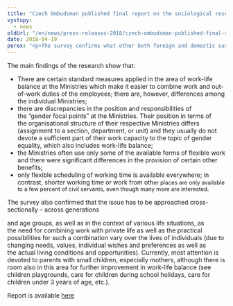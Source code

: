 ```yaml
---
title: "Czech Ombudsman published final report on the sociological research named Work-Life Balance On Czech Ministries"
vystupy:
  - news
oldUrl: "/en/news/press-releases-2018/czech-ombudsman-published-final-report-on-the-sociological-research-named-work-life-balance-on-czech/"
date: 2018-04-19
perex: "<p>The survey confirms what other both foreign and domestic surveys already showed &ndash; that satisfied employees are more effective workers and more loyal to their employers. There is apparently a relation not only between worker satisfaction and flexible work and benefits supporting work-life balance, but also between economic development and the growth of the organisation.</p>"
---
```


<!-- imported from the old website -->

<p>The main findings of the research show that:</p><ul><li>There are certain standard measures applied in the area of work-life balance at the Ministries which make it easier to combine work and out-of-work duties of the employees; there are, however, differences among the individual Ministries;</li><li>there are discrepancies in the position and responsibilities of the “gender focal points” at the Ministries. Their position in terms of the organisational structure of their respective Ministries differs (assignment to a section, department, or unit) and they usually do not devote a sufficient part of their work capacity to the topic of gender equality, which also includes work-life balance;</li><li>the Ministries often use only some of the available forms of flexible work and there were significant differences in the provision of certain other benefits;</li><li>only flexible scheduling of working time is available everywhere; in contrast, shorter working time or work from oth<span style="background-color: initial; font-size: 12.8px;">er places are only available to a few percent of civil servants, even though many more are interested.</span></li></ul> <p>The survey also confirmed that the issue has to be approached cross-sectionally – across generations</p><p> and age groups, as well as in the context of various life situations, as the need for combining work with private life as well as the practical possibilities for such a combination vary over the lives of individuals (due to changing needs, values, individual wishes and preferences as well as the actual living conditions and opportunities). Currently, most attention is devoted to parents with small children, especially mothers, although there is room also in this area for further improvement in work-life balance (see children playgrounds, care for children during school holidays, care for children under 3 years of age, etc.).</p><p>Report is available <a href="/uploads-import/DISKRIMINACE/Vyzkum/Survey_Work-life-balance.pdf" target="_blank">here</a></p>
